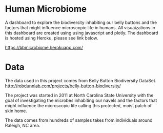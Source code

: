 # Human Microbiome
A dashboard to explore the biodiversity inhabiting our belly buttons and the factors that might influence microscopic life in humans. All visuaizations in this dashboard are created using using javascript and plotly. The dashboard is hosted using Heroku, please see link below.

https://bbmicrobiome.herokuapp.com/

# Data
The data used in this project comes from Belly Button Biodiversity DataSet. http://robdunnlab.com/projects/belly-button-biodiversity/
 
The project was started in 2011 at North Carolina State University with the goal of investigating the microbes inhabiting our navels and the factors that might influence the microscopic life calling this protected, moist patch of skin home.

The data comes from hundreds of samples takes from individuals around Raleigh, NC area.
